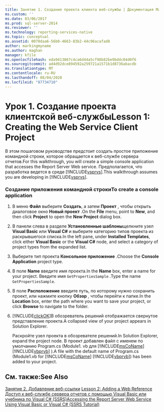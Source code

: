 ```yaml
---
title: Занятие 1. Создание проекта клиента веб-службы | Документация Майкрософт
ms.custom: ''
ms.date: 03/06/2017
ms.prod: sql-server-2014
ms.reviewer: ''
ms.technology: reporting-services-native
ms.topic: conceptual
ms.assetid: 0070daa6-56b0-4663-83b2-44c96acafad8
author: markingmyname
ms.author: maghan
manager: kfile
ms.openlocfilehash: eda9413867c4ca6d44a5cf98b82be9bddc04d0f6
ms.sourcegitcommit: ad4d92dce894592a259721a1571b1d8736abacdb
ms.translationtype: MT
ms.contentlocale: ru-RU
ms.lasthandoff: 08/04/2020
ms.locfileid: "87734710"
---
```

# <a name="lesson-1-creating-the-web-service-client-project"></a><span data-ttu-id="d9e95-102">Урок 1. Создание проекта клиентской веб-службы</span><span class="sxs-lookup"><span data-stu-id="d9e95-102">Lesson 1: Creating the Web Service Client Project</span></span>
  <span data-ttu-id="d9e95-103">В этом пошаговом руководстве предстоит создать простое приложение командной строки, которое обращается к веб-службе сервера отчетов.</span><span class="sxs-lookup"><span data-stu-id="d9e95-103">For this walkthrough, you will create a simple console application that accesses the Report Server Web service.</span></span> <span data-ttu-id="d9e95-104">Предполагается, что разработка ведется в среде [!INCLUDE[vsprvs](../includes/vsprvs-md.md)].</span><span class="sxs-lookup"><span data-stu-id="d9e95-104">This walkthrough assumes you are developing in [!INCLUDE[vsprvs](../includes/vsprvs-md.md)].</span></span>  
  
### <a name="to-create-a-console-application"></a><span data-ttu-id="d9e95-105">Создание приложения командной строки</span><span class="sxs-lookup"><span data-stu-id="d9e95-105">To create a console application</span></span>  
  
1.  <span data-ttu-id="d9e95-106">В меню **Файл** выберите **Создать**, а затем **Проект** , чтобы открыть диалоговое окно **Новый проект** .</span><span class="sxs-lookup"><span data-stu-id="d9e95-106">On the **File** menu, point to **New**, and then click **Project** to open the **New Project** dialog box.</span></span>  
  
2.  <span data-ttu-id="d9e95-107">В панели слева в разделе **Установленные шаблоны**щелкните узел **Visual Basic** или **Visual C#** и выберите категорию типов проекта из раскрывшегося списка.</span><span class="sxs-lookup"><span data-stu-id="d9e95-107">In the left pane, under **Installed Templates**, click either **Visual Basic** or the **Visual C#** node, and select a category of project types from the expanded list.</span></span>  
  
3.  <span data-ttu-id="d9e95-108">Выберите тип проекта **Консольное приложение** .</span><span class="sxs-lookup"><span data-stu-id="d9e95-108">Choose the **Console Application** project type.</span></span>  
  
4.  <span data-ttu-id="d9e95-109">В поле **Name** введите имя проекта.</span><span class="sxs-lookup"><span data-stu-id="d9e95-109">In the **Name** box, enter a name for your project.</span></span> <span data-ttu-id="d9e95-110">Введите имя `GetPropertiesSample` .</span><span class="sxs-lookup"><span data-stu-id="d9e95-110">Type the name `GetPropertiesSample`.</span></span>  
  
5.  <span data-ttu-id="d9e95-111">В поле **Расположение** введите путь, по которому нужно сохранить проект, или нажмите кнопку **Обзор** , чтобы перейти к папке.</span><span class="sxs-lookup"><span data-stu-id="d9e95-111">In the **Location** box, enter the path where you want to save your project, or click **Browse** to navigate to the folder.</span></span>  
  
6.  [!INCLUDE[clickOK](../includes/clickok-md.md)]<span data-ttu-id="d9e95-112">В обозреватель решений отображается свернутое представление проекта.</span><span class="sxs-lookup"><span data-stu-id="d9e95-112">A collapsed view of your project appears in Solution Explorer.</span></span>  
  
     <span data-ttu-id="d9e95-113">Раскройте узел проекта в обозревателе решений.</span><span class="sxs-lookup"><span data-stu-id="d9e95-113">In Solution Explorer, expand the project node.</span></span> <span data-ttu-id="d9e95-114">В проект добавлен файл с именем по умолчанию Program.cs (Module1. vb для [!INCLUDE[msCoName](../includes/msconame-md.md)] [!INCLUDE[vbprvb](../includes/vbprvb-md.md)] ).</span><span class="sxs-lookup"><span data-stu-id="d9e95-114">A file with the default name of Program.cs (Module1.vb for [!INCLUDE[msCoName](../includes/msconame-md.md)] [!INCLUDE[vbprvb](../includes/vbprvb-md.md)]) has been added to your project.</span></span>  
  
## <a name="see-also"></a><span data-ttu-id="d9e95-115">См. также:</span><span class="sxs-lookup"><span data-stu-id="d9e95-115">See Also</span></span>  
 <span data-ttu-id="d9e95-116">[Занятие 2. Добавление веб-ссылки](../../2014/tutorials/lesson-2-adding-a-web-reference.md) </span><span class="sxs-lookup"><span data-stu-id="d9e95-116">[Lesson 2: Adding a Web Reference](../../2014/tutorials/lesson-2-adding-a-web-reference.md) </span></span>  
 [<span data-ttu-id="d9e95-117">Доступ к веб-службе сервера отчетов с помощью Visual Basic или учебника по Visual C&#35; &#40;SSRS&#41;</span><span class="sxs-lookup"><span data-stu-id="d9e95-117">Accessing the Report Server Web Service Using Visual Basic or Visual C&#35; &#40;SSRS Tutorial&#41;</span></span>](../../2014/tutorials/access-report-server-web-service-vb-vcsharp-ssrs-tutorial.md)  
  
  
